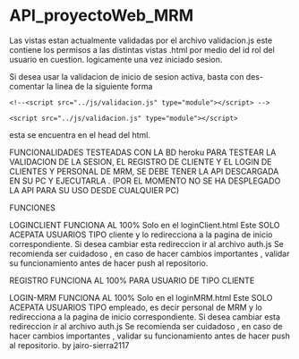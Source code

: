 # API_proyectoWeb_MRM

Las vistas estan actualmente validadas por el archivo validacion.js
este contiene los permisos a las distintas vistas .html
por medio del id rol del usuario en cuestion.
logicamente una vez iniciado sesion.

Si desea usar la validacion de inicio de sesion activa, basta con des-comentar la linea de la siguiente forma

    <!--<script src="../js/validacion.js" type="module"></script> -->

    <script src="../js/validacion.js" type="module"></script>

esta se encuentra en el head del html.

FUNCIONALIDADES TESTEADAS CON LA BD heroku
PARA TESTEAR LA VALIDACION DE LA SESION, EL REGISTRO DE CLIENTE Y EL LOGIN DE CLIENTES Y PERSONAL DE MRM, SE DEBE TENER LA API DESCARGADA EN SU PC Y EJECUTARLA .
(POR EL MOMENTO NO SE HA DESPLEGADO LA API PARA SU USO DESDE CUALQUIER PC)

FUNCIONES

LOGINCLIENT
FUNCIONA AL 100%
Solo en el loginClient.html
Este SOLO ACEPATA USUARIOS TIPO cliente y lo redirecciona a la pagina de inicio correspondiente.
Si desea cambiar esta redireccion ir al archivo auth.js
Se recomienda ser cuidadoso , en caso de hacer cambios importantes , validar su funcionamiento antes de hacer push al repositorio.

REGISTRO
FUNCIONA AL 100% PARA USUARIO DE TIPO CLIENTE

LOGIN-MRM
FUNCIONA AL 100%
Solo en el loginMRM.html
Este SOLO ACEPATA USUARIOS TIPO empleado, es decir personal de MRM y lo redirecciona a la pagina de inicio correspondiente.
Si desea cambiar esta redireccion ir al archivo auth.js
Se recomienda ser cuidadoso , en caso de hacer cambios importantes , validar su funcionamiento antes de hacer push al repositorio.
by jairo-sierra2117
